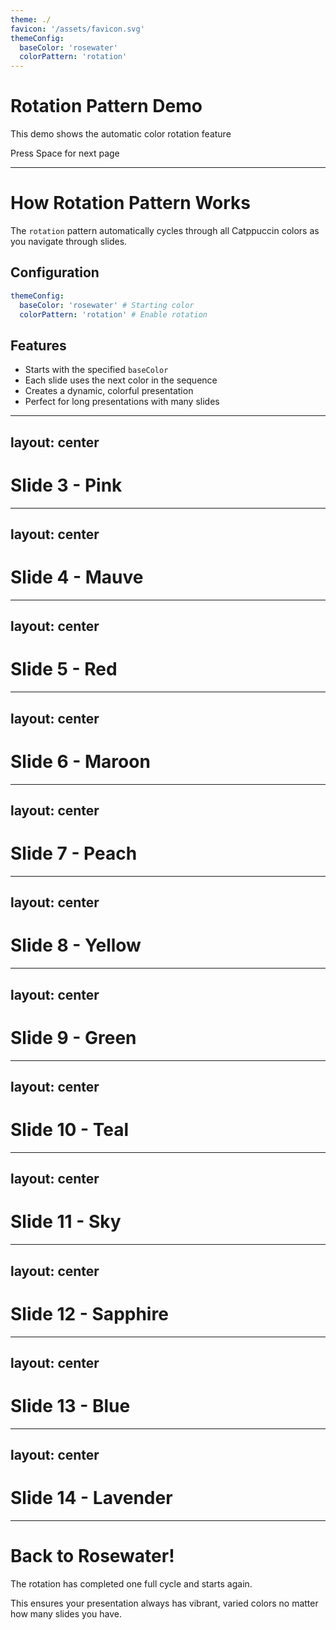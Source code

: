 ```yaml
---
theme: ./
favicon: '/assets/favicon.svg'
themeConfig:
  baseColor: 'rosewater'
  colorPattern: 'rotation'
---
```


# Rotation Pattern Demo

This demo shows the automatic color rotation feature

<div class="pt-12">
  <span @click="$slidev.nav.next" class="w-full px-2 py-1 rounded cursor-pointer" flex="~ justify-center items-center gap-2" hover="bg-white bg-opacity-10">
    Press Space for next page <div class="i-carbon:arrow-right inline-block"/>
  </span>
</div>

---

# How Rotation Pattern Works

The `rotation` pattern automatically cycles through all Catppuccin colors as you navigate through slides.

## Configuration

```yaml
themeConfig:
  baseColor: 'rosewater' # Starting color
  colorPattern: 'rotation' # Enable rotation
```

## Features

- Starts with the specified `baseColor`
- Each slide uses the next color in the sequence
- Creates a dynamic, colorful presentation
- Perfect for long presentations with many slides

---
layout: center
---

# Slide 3 - Pink

---
layout: center
---

# Slide 4 - Mauve

---
layout: center
---

# Slide 5 - Red

---
layout: center
---

# Slide 6 - Maroon

---
layout: center
---

# Slide 7 - Peach

---
layout: center
---

# Slide 8 - Yellow

---
layout: center
---

# Slide 9 - Green

---
layout: center
---

# Slide 10 - Teal

---
layout: center
---

# Slide 11 - Sky

---
layout: center
---

# Slide 12 - Sapphire

---
layout: center
---

# Slide 13 - Blue

---
layout: center
---

# Slide 14 - Lavender

---

# Back to Rosewater!

The rotation has completed one full cycle and starts again.

This ensures your presentation always has vibrant, varied colors no matter how many slides you have.

